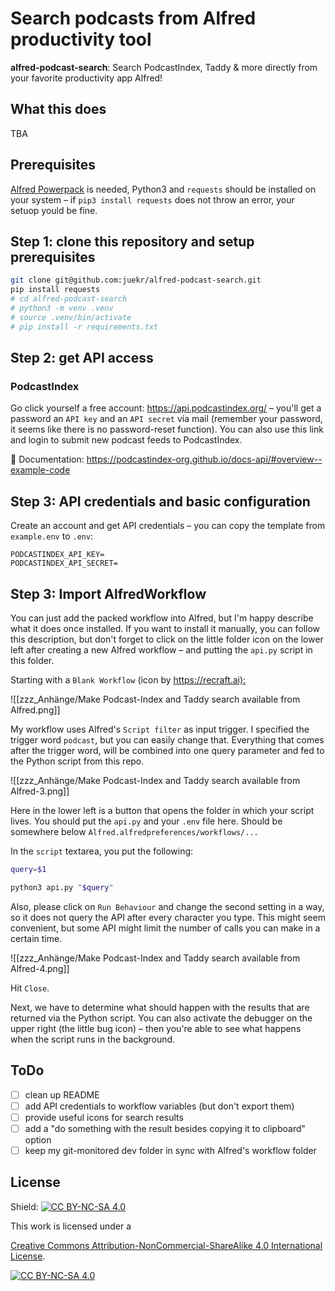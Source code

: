 # Search podcasts from Alfred productivity tool

**alfred-podcast-search**:
Search PodcastIndex, Taddy &amp; more directly from your favorite productivity app Alfred!


## What this does

TBA

## Prerequisites 

[Alfred Powerpack](https://www.alfredapp.com/powerpack/) is needed, Python3 and `requests` should be installed on your system – if `pip3 install requests` does not throw an error, your setuop yould be fine.

## Step 1: clone this repository and setup prerequisites

```bash
git clone git@github.com:juekr/alfred-podcast-search.git
pip install requests
# cd alfred-podcast-search
# python3 -m venv .venv
# source .venv/bin/activate
# pip install -r requirements.txt
```

## Step 2: get API access

### PodcastIndex

Go click yourself a free account: <https://api.podcastindex.org/> – you'll get a password an `API key` and an `API secret` via mail (remember your password, it seems like there is no password-reset function). You can also use this link and login to submit new podcast feeds to PodcastIndex.

📄 Documentation: <https://podcastindex-org.github.io/docs-api/#overview--example-code>

## Step 3: API credentials and basic configuration

Create an account and get API credentials – you can copy the template from `example.env` to `.env`: 

```
PODCASTINDEX_API_KEY=
PODCASTINDEX_API_SECRET=
```

## Step 3: Import AlfredWorkflow

You can just add the packed workflow into Alfred, but I'm happy describe what it does once installed. If you want to install it manually, you can follow this description, but don't forget to click on the little folder icon on the lower left after creating a new Alfred workflow – and putting the `api.py` script in this folder.

Starting with a `Blank Workflow` (icon by <https://recraft.ai):>

![[zzz_Anhänge/Make Podcast-Index and Taddy search available from Alfred.png]]

My workflow uses Alfred's `Script filter` as input trigger. I specified the trigger word `podcast`, but you can easily change that. Everything that comes after the trigger word, will be combined into one query parameter and fed to the Python script from this repo.

![[zzz_Anhänge/Make Podcast-Index and Taddy search available from Alfred-3.png]]

Here in the lower left is a button that opens the folder in which your script lives. You should put the `api.py` and your `.env` file here. Should be somewhere below `Alfred.alfredpreferences/workflows/...`

In the `script` textarea, you put the following:

```bash
query=$1

python3 api.py "$query"
```

Also, please click on `Run Behaviour` and change the second setting in a way, so it does not query the API after every character you type. This might seem convenient, but some API might limit the number of calls you can make in a certain time.

![[zzz_Anhänge/Make Podcast-Index and Taddy search available from Alfred-4.png]]

Hit `Close`.

Next, we have to determine what should happen with the results that are returned via the Python script. You can also activate the debugger on the upper right (the little bug icon) – then you're able to see what happens when the script runs in the background.

## ToDo

- [ ] clean up README
- [ ] add API credentials to workflow variables (but don't export them)
- [ ] provide useful icons for search results
- [ ] add a "do something with the result besides copying it to clipboard" option
- [ ] keep my git-monitored dev folder in sync with Alfred's workflow folder

## License

Shield: [![CC BY-NC-SA 4.0][cc-by-nc-sa-shield]][cc-by-nc-sa]

This work is licensed under a

[Creative Commons Attribution-NonCommercial-ShareAlike 4.0 International License][cc-by-nc-sa].

[![CC BY-NC-SA 4.0][cc-by-nc-sa-image]][cc-by-nc-sa]

[cc-by-nc-sa]: <http://creativecommons.org/licenses/by-nc-sa/4.0/>
[cc-by-nc-sa-image]: <https://licensebuttons.net/l/by-nc-sa/4.0/88x31.png>
[cc-by-nc-sa-shield]: <https://img.shields.io/badge/License-CC%20BY--NC--SA%204.0-lightgrey.svg>